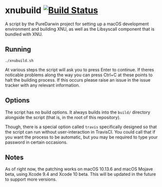 # xnubuild [![Build Status](https://travis-ci.org/PureDarwin2/xnubuild.svg?branch=master)](https://travis-ci.org/PureDarwin2/xnubuild)

A script by the PureDarwin project for setting up a macOS development environment and building XNU, as well as the Libsyscall component that is bundled with XNU.

## Running

	./xnubuild.sh

At various steps the script will ask you to press Enter to continue. If theres noticable problems along the way you can press Ctrl+C at these points to halt the building process. If this occurs please raise an issue in the issue tracker with any relevant information.

## Options

The script has no build options. It always builds into the `build/` directory alongside the script (that is, in the root of this repository).

Though, there is a special option called `travis` specifically designed so that the script can run without user-interaction in TravisCI.  You could call that if you want the process to be automatic, but you may be required to type your password in certain occasions.

## Notes

As of right now, the patching works on macOS 10.13.6 and macOS Mojave beta, using Xcode 9.4 and Xcode 10 beta. This will be updated in the future to support more versions.
